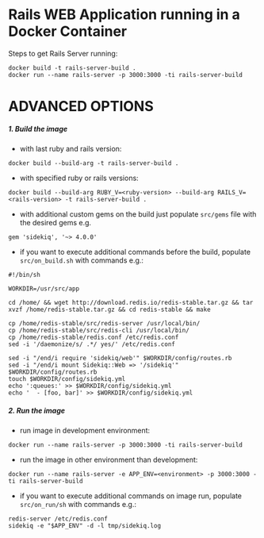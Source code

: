 # Rails WEB Application running in a Docker Container

Steps to get Rails Server running:

```
docker build -t rails-server-build .
docker run --name rails-server -p 3000:3000 -ti rails-server-build
```

# ADVANCED OPTIONS

##### 1. Build the image

- with last ruby and rails version:

```
docker build --build-arg -t rails-server-build .
```

- with specified ruby or rails versions:

```
docker build --build-arg RUBY_V=<ruby-version> --build-arg RAILS_V=<rails-version> -t rails-server-build .
```

- with additional custom gems on the build just populate `src/gems` file with the desired gems e.g.

```
gem 'sidekiq', '~> 4.0.0'
```

- if you want to execute additional commands before the build, populate `src/on_build.sh` with commands e.g.:

```
#!/bin/sh

WORKDIR=/usr/src/app

cd /home/ && wget http://download.redis.io/redis-stable.tar.gz && tar xvzf /home/redis-stable.tar.gz && cd redis-stable && make

cp /home/redis-stable/src/redis-server /usr/local/bin/
cp /home/redis-stable/src/redis-cli /usr/local/bin/
cp /home/redis-stable/redis.conf /etc/redis.conf
sed -i '/daemonize/s/ .*/ yes/' /etc/redis.conf

sed -i "/end/i require 'sidekiq/web'" $WORKDIR/config/routes.rb
sed -i "/end/i mount Sidekiq::Web => '/sidekiq'" $WORKDIR/config/routes.rb
touch $WORKDIR/config/sidekiq.yml
echo ':queues:' >> $WORKDIR/config/sidekiq.yml
echo '  - [foo, bar]' >> $WORKDIR/config/sidekiq.yml
```

##### 2. Run the image

- run image in development environment:

```
docker run --name rails-server -p 3000:3000 -ti rails-server-build
```

- run the image in other environment than development:

```
docker run --name rails-server -e APP_ENV=<environment> -p 3000:3000 -ti rails-server-build
```

- if you want to execute additional commands on image run, populate `src/on_run/sh` with commands e.g.:

```
redis-server /etc/redis.conf
sidekiq -e "$APP_ENV" -d -l tmp/sidekiq.log
```
